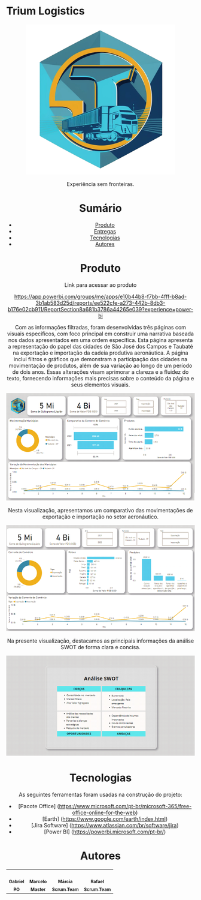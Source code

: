 ﻿# Trium Logistics


<div align="center">
  <img src="./Logo.png" height="400" width="400"/>
<p align="center">Experiência sem fronteiras.</p>


# Sumário
  
   * [Produto](#produto)
   * [Entregas](#entregas)
   * [Tecnologias](#tecnologias)
   * [Autores](#autores)
  

# Produto
Link para acessar ao produto
  
https://app.powerbi.com/groups/me/apps/e10b44b8-f7bb-4fff-b8ad-3b1ab583d25d/reports/ee522cfe-a273-442b-8db3-b176e02cb911/ReportSection8a681b3786a44265e039?experience=power-bi
  
Com as informações filtradas, foram desenvolvidas três páginas com visuais específicos, com foco principal em construir uma narrativa baseada nos dados apresentados em uma ordem específica.
Esta página apresenta a representação do papel das cidades de São José dos Campos e Taubaté na exportação e importação da cadeia produtiva aeronáutica. A página inclui filtros e gráficos que demonstram a participação das cidades na movimentação de produtos, além de sua variação ao longo de um período de dois anos.
Essas alterações visam aprimorar a clareza e a fluidez do texto, fornecendo informações mais precisas sobre o conteúdo da página e seus elementos visuais.

<div align="center">
  <img src="./Documents/Image1.png"/>

Nesta visualização, apresentamos um comparativo das movimentações de exportação e importação no setor aeronáutico.
    
<div align="center">
  <img src="./Documents/Image2.png"/>
  
Na presente visualização, destacamos as principais informações da análise SWOT de forma clara e concisa.
  
<div align="center">
  <img src="./Documents/Image3.png"/>
  
# Tecnologias

As seguintes ferramentas foram usadas na construção do projeto:

- [Pacote Office] (https://www.microsoft.com/pt-br/microsoft-365/free-office-online-for-the-web)
- [Earth] (https://www.google.com/earth/index.html)
- [Jira Software] (https://www.atlassian.com/br/software/jira)
- [Power BI] (https://powerbi.microsoft.com/pt-br/)


# Autores

<table align="center">
  <tr>
     <td align="center"><a href="https://github.com/Gabriel-Martins-Gazaneo"><img src="https://avatars.githubusercontent.com/u/128657389?v=4" width="100px;" alt=""/>        <br /><sub><b>Gabriel<br>PO</b></sub></a><br /><a href="https://github.com/marcelouchoas/Trium-Logistics" title="PO"></a></td>    
    <td align="center"><a href="https://github.com/marcelouchoas"><img src="https://avatars.githubusercontent.com/u/56437644?v=4" width="100px;" alt=""/><br /><sub>        <b>Marcelo<br>Master</b></sub></a><br /><a href="https://github.com/marcelouchoas/Trium-Logistics" title="Master"></a></td>
    <td align="center"><a href="https://github.com/marciasoaresa"><img src="https://avatars.githubusercontent.com/u/129190035?v=4" width="100px;" alt=""/><br /><sub>       <b>Márcia<br>Scrum Team</b></sub></a><br /><a href="https://github.com/marcelouchoas/Trium-Logistics" title="Scrum Team"></a></td>    
    <td align="center"><a href="https://github.com/rafaslivka"><img src="https://avatars.githubusercontent.com/u/129512938?v=4" width="100px;" alt=""/><br /><sub>          <b>Rafael<br>Scrum Team</b></sub></a><br /><a href="https://github.com/marcelouchoas/Trium-Logistics" title="Scrum Team"></a></td> 
</table>
